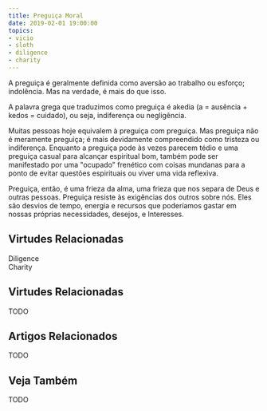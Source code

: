 ```yaml
---
title: Preguiça Moral
date: 2019-02-01 19:00:00
topics: 
- vicio
- sloth
- diligence
- charity
---
```


A preguiça é geralmente definida como aversão ao trabalho ou esforço;
indolência.  Mas na verdade, é mais do que isso.

A palavra grega que traduzimos como preguiça é akedia (a = ausência + kedos =
cuidado), ou seja, indiferença ou negligência.

Muitas pessoas hoje equivalem à preguiça com preguiça. Mas preguiça não é
meramente preguiça; é mais devidamente compreendido como tristeza ou
indiferença. Enquanto a preguiça pode às vezes parecem tédio e uma preguiça
casual para alcançar espiritual bom, também pode ser manifestado por uma
"ocupado" frenético com coisas mundanas para a ponto de evitar questões
espirituais ou viver uma vida reflexiva.

Preguiça, então, é uma frieza da alma, uma frieza que nos separa de Deus e
outras pessoas. Preguiça resiste às exigências dos outros sobre nós. Eles são
desvios de tempo, energia e recursos que poderíamos gastar em nossas próprias
necessidades, desejos, e Interesses.

## Virtudes Relacionadas
Diligence  
Charity

## Virtudes Relacionadas
TODO

## Artigos Relacionados
TODO

## Veja Também
TODO
